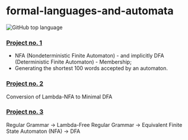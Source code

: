 # formal-languages-and-automata
![GitHub top language](https://img.shields.io/github/languages/top/ralucatudor/formal-languages-and-automata)

### [Project no. 1](project-1)
- NFA (Nondeterministic Finite Automaton) - and implicitly DFA (Deterministic Finite Automaton) - Membership;
- Generating the shortest 100 words accepted by an automaton.

### [Project no. 2](project-2)
Conversion of Lambda-NFA to Minimal DFA

### [Project no. 3](project-3)
Regular Grammar -> Lambda-Free Regular Grammar -> Equivalent Finite State Automaton (NFA) -> DFA